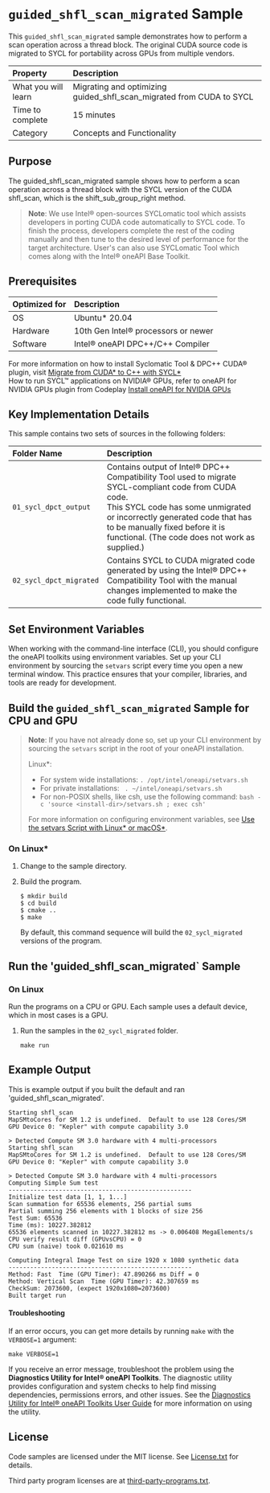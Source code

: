 # `guided_shfl_scan_migrated` Sample

This `guided_shfl_scan_migrated` sample demonstrates how to perform a scan operation across a thread block. The original CUDA source code is migrated to SYCL for portability across GPUs from multiple vendors.
 
| Property                  | Description
|:---                       |:---
| What you will learn       | Migrating and optimizing guided_shfl_scan_migrated from CUDA to SYCL
| Time to complete          | 15 minutes
| Category                      | Concepts and Functionality

## Purpose

The guided_shfl_scan_migrated sample shows how to perform a scan operation across a thread block with the SYCL version of the CUDA shfl_scan, which is the shift_sub_group_right method.

> **Note**: We use Intel® open-sources SYCLomatic tool which assists developers in porting CUDA code automatically to SYCL code. To finish the process, developers complete the rest of the coding manually and then tune to the desired level of performance for the target architecture. User's can also use SYCLomatic Tool which comes along with the Intel® oneAPI Base Toolkit.

## Prerequisites

| Optimized for              | Description
|:---                        |:---
| OS                         | Ubuntu* 20.04
| Hardware              | 10th Gen Intel® processors or newer
| Software                | Intel® oneAPI DPC++/C++ Compiler

For more information on how to install Syclomatic Tool & DPC++ CUDA® plugin, visit [Migrate from CUDA* to C++ with SYCL*](https://www.intel.com/content/www/us/en/developer/tools/oneapi/training/migrate-from-cuda-to-cpp-with-sycl.html#gs.v354cy) <br> How to run SYCL™ applications on NVIDIA® GPUs, refer to oneAPI for NVIDIA GPUs plugin from Codeplay [Install oneAPI for NVIDIA GPUs](https://developer.codeplay.com/products/oneapi/nvidia/)

## Key Implementation Details

This sample contains two sets of sources in the following folders:

| Folder Name             | Description
|:---                     |:---
| `01_sycl_dpct_output`   | Contains output of Intel® DPC++ Compatibility Tool used to migrate SYCL-compliant code from CUDA code. <br> This SYCL code has some unmigrated or incorrectly generated code that has to be manually fixed before it is functional. (The code does not work as supplied.)
| `02_sycl_dpct_migrated` | Contains SYCL to CUDA migrated code generated by using the Intel® DPC++ Compatibility Tool with the manual changes implemented to make the code fully functional.

## Set Environment Variables

When working with the command-line interface (CLI), you should configure the oneAPI toolkits using environment variables. Set up your CLI environment by sourcing the `setvars` script every time you open a new terminal window. This practice ensures that your compiler, libraries, and tools are ready for development.

## Build the `guided_shfl_scan_migrated` Sample for CPU and GPU

> **Note**: If you have not already done so, set up your CLI
> environment by sourcing  the `setvars` script in the root of your oneAPI installation.
>
> Linux*:
> - For system wide installations: `. /opt/intel/oneapi/setvars.sh`
> - For private installations: ` . ~/intel/oneapi/setvars.sh`
> - For non-POSIX shells, like csh, use the following command: `bash -c 'source <install-dir>/setvars.sh ; exec csh'`
>
> For more information on configuring environment variables, see [Use the setvars Script with Linux* or macOS*](https://www.intel.com/content/www/us/en/develop/documentation/oneapi-programming-guide/top/oneapi-development-environment-setup/use-the-setvars-script-with-linux-or-macos.html).

### On Linux*

1. Change to the sample directory.
2. Build the program.
   ```
   $ mkdir build
   $ cd build
   $ cmake ..
   $ make
   ```

   By default, this command sequence will build the `02_sycl_migrated` versions of the program.

## Run the 'guided_shfl_scan_migrated` Sample

### On Linux

Run the programs on a CPU or GPU. Each sample uses a default device, which in most cases is a GPU.

1. Run the samples in the `02_sycl_migrated` folder.
   ```
   make run
   ```

## Example Output

This is example output if you built the default and ran 'guided_shfl_scan_migrated'.

```
Starting shfl_scan
MapSMtoCores for SM 1.2 is undefined.  Default to use 128 Cores/SM
GPU Device 0: "Kepler" with compute capability 3.0

> Detected Compute SM 3.0 hardware with 4 multi-processors
Starting shfl_scan
MapSMtoCores for SM 1.2 is undefined.  Default to use 128 Cores/SM
GPU Device 0: "Kepler" with compute capability 3.0

> Detected Compute SM 3.0 hardware with 4 multi-processors
Computing Simple Sum test
---------------------------------------------------
Initialize test data [1, 1, 1...]
Scan summation for 65536 elements, 256 partial sums
Partial summing 256 elements with 1 blocks of size 256
Test Sum: 65536
Time (ms): 10227.382812
65536 elements scanned in 10227.382812 ms -> 0.006408 MegaElements/s
CPU verify result diff (GPUvsCPU) = 0
CPU sum (naive) took 0.021610 ms

Computing Integral Image Test on size 1920 x 1080 synthetic data
---------------------------------------------------
Method: Fast  Time (GPU Timer): 47.890266 ms Diff = 0
Method: Vertical Scan  Time (GPU Timer): 42.307659 ms 
CheckSum: 2073600, (expect 1920x1080=2073600)
Built target run

```

#### Troubleshooting

If an error occurs, you can get more details by running `make` with
the `VERBOSE=1` argument:
```
make VERBOSE=1
```
If you receive an error message, troubleshoot the problem using the **Diagnostics Utility for Intel® oneAPI Toolkits**. The diagnostic utility provides configuration and system checks to help find missing dependencies, permissions errors, and other issues. See the [Diagnostics Utility for Intel® oneAPI Toolkits User Guide](https://www.intel.com/content/www/us/en/docs/oneapi/user-guide-diagnostic-utility/2024-0/overview.html) for more information on using the utility.

## License
Code samples are licensed under the MIT license. See
[License.txt](https://github.com/oneapi-src/oneAPI-samples/blob/master/License.txt) for details.

Third party program licenses are at [third-party-programs.txt](https://github.com/oneapi-src/oneAPI-samples/blob/master/third-party-programs.txt).
